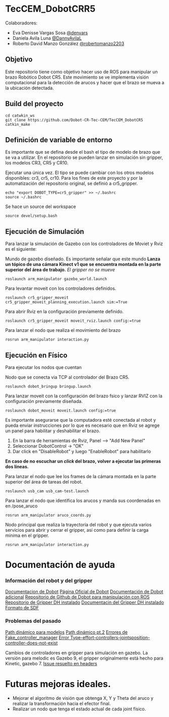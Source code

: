 # TecCEM_DobotCRR5

Colaboradores:
- Eva Denisse Vargas Sosa [@denvars](https://github.com/denvars)
- Daniela Avila Luna [@DannyAvilaL](https://github.com/DannyAvilaL)
- Roberto David Manzo González [@robertomanzo2203](https://github.com/robertomanzo2203)

## Objetivo
Este repositorio tiene como objetivo hacer uso de ROS para manipular un brazo Robótico Dobot CR5.
Este movimiento se ve implementa visión computacional para la detección de arucos y hacer que el brazo se mueva a la ubicación detectada.

## Build del proyecto

```
cd catwkin_ws
git clone https://github.com/Dobot-CR-Tec-CEM/TecCEM_DobotCR5
catkin_make
```

## Definición de variable de entorno
Es importante que se defina desde el bash el tipo de modelo de brazo que se va a utilizar. En el repositorio se pueden lanzar en simulación sin gripper, los modelos CR3, CR5 y CR10.

Ejecutar una única vez. El tipo se puede cambiar con los otros modelos disponibles: cr3, cr5, cr10. Para los fines de este proyecto y por la automatización del repositorio original, se definió a cr5_gripper.
```
echo "export DOBOT_TYPE=cr5_gripper" >> ~/.bashrc
source ~/.bashrc
```
Se hace un source del workspace
```
source devel/setup.bash
```

## Ejecución de Simulación
Para lanzar la simulación de Gazebo con los controladores de Moviet y Rviz es el siguiente:

Mundo de gazebo diseñado. Es importante señalar que este mundo **Lanza un tópico de una cámara Kinect v1 que se encuentra montada en la parte superior del área de trabajo.** *El gripper no se mueve*
```
roslaunch arm_manipulator gazebo_world.launch
```
Para levantar moveit con los controladores definidos. 
```
roslaunch cr5_gripper_moveit cr5_gripper_moveit_planning_execution.launch sim:=True
```
Para abrir Rviz en la configuración previamente definido.
```
roslaunch cr5_gripper_moveit moveit_rviz.launch config:=true
```
Para lanzar el nodo que realiza el movimiento del brazo
```
rosrun arm_manipulator interaction.py 
```

## Ejecución en Físico

Para ejecutar los nodos que cuentan 

Nodo que se conecta via TCP al controlador del Brazo CR5. 
```
roslaunch dobot_bringup bringup.launch
```
Para lanzar moveit con la configuración del brazo fsico y lanzar RVIZ con la configuración previamente diseñada.
```
roslaunch dobot_moveit moveit.launch config:=true
```
Es importante asegurarse que la computadora esté conectada al robot y pueda enviar instrucciones por lo que es necesario que en Rviz se agrege un panel para habilitar y deshabilitar el brazo.
1. En la barra de herramientas de Rviz, Panel --> "Add New Panel"
2. Seleccionar DobotControl -> "OK"
3. Dar click en "DisableRobot" y luego "EnableRobot" para habilitarlo

**En caso de no escuchar un *click* del brazo, volver a ejecutar las primeras dos líneas.**

Para lanzar el nodo que lee los frames de la cámara montada en la parte superior del área de tareas del robot.
```
roslaunch usb_cam usb_cam-test.launch
```
Para lanzar el nodo que identifica los arucos y manda sus coordenadas en en /pose_aruco
```
rosrun arm_manipulator aruco_coords.py
```
Nodo principal que realiza la trayectoria del robot y que ejecuta varios servicios para abrir y cerrar el gripper, así como para definir la carga mínima en el gripper.
```
rosrun arm_manipulator interaction.py
```

# Documentación de ayuda
### Información del robot y del gripper
[Documentacion de Dobot](https://docs.trossenrobotics.com/dobot_cr_cobots_docs/index.html)
[Página Oficial de Dobot](https://www.dobot-robots.com/products/cr-series/dobot-cr-series.html)
[Documentación de Dobot adicional](https://www.trossenrobotics.com/Shared/DOBOT/CR_App_Guide.pdf)
[Repositorio de Github de Dobot para manipulación con ROS](https://github.com/Dobot-Arm/CR_ROS)
[Repositorio de Gripper DH instalado](https://github.com/DH-Robotics/dh_gripper_ros/tree/master/dh_gripper_driver)
[Documentacin del Gripper DH instalado](https://www.trossenrobotics.com/Shared/DH/ag-95-short-manual_v2.1-modbus-rtu.pdf)
[Formato de SDF](http://sdformat.org/)

### Problemas del pasado
[Path dinámico para modelos](https://answers.gazebosim.org//question/3402/import-custom-dae-file-in-gazebo-from-the-world-file-error-of-path-does-not-exist/)
[Path dinámico pt.2](https://answers.gazebosim.org//question/16159/how-to-include-uri-relatively/)
[Errores de Fake_controller_manager](http://docs.ros.org/en/melodic/api/moveit_tutorials/html/doc/fake_controller_manager/fake_controller_manager_tutorial.html)
[Error Type-effort-controllers-jointsposition-controller-does-not-exist](https://answers.ros.org/question/144556/controller-type-effort_controllersjointpositioncontroller-does-not-exist/)

Cambios de controladores en gripper para simulación en gazebo. La versión para melodic es Gazebo 9, el gripper originalmente está hecho para Kinetic, gazebo 7.
[Issue resuelto en headers](https://github.com/filesmuggler/robotiq/commit/70fd72e982674c4231bd6aed414db63bf3ccb55b)

# Futuras mejoras ideales.
- Mejorar el algoritmo de visión que obtenga X, Y y Theta del aruco y realizar la transformación hacia el efector final.
- Realizar un nodo que tenga el estado actual de cada joint físico.
